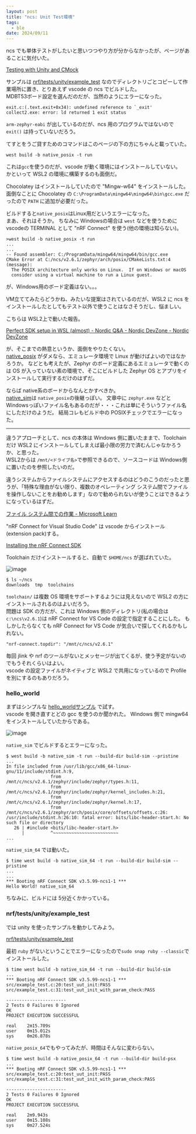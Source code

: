 ```yaml
---
layout: post
title: "ncs: Unit Test環境"
tags:
  - ble
date: 2024/09/11
---
```


ncs でも単体テストがしたいと思いつつやり方が分からなかったが、ページがあることに気付いた。

[Testing with Unity and CMock](https://docs.nordicsemi.com/bundle/ncs-2.6.1/page/nrf/test_and_optimize/testing_unity_cmock.html)

サンプルは [nrf/tests/unity/example_test](https://github.com/nrfconnect/sdk-nrf/tree/main/tests/unity/example_test) なのでディレクトリごとコピーして作業場所に置き、とりあえず vscode の ncs でビルドした。  
MDBT53ボード設定を選んだのだが、当然のようにエラーになった。

```log
exit.c:(.text.exit+0x34): undefined reference to `_exit'
collect2.exe: error: ld returned 1 exit status
```

`arm-zephyr-eabi` が出しているのだが、ncs 用のプログラムではないので `exit()` は持っていないだろう。

てすとをうご貸すためのコマンドはこのページの下の方にちゃんと載っていた。

```console
west build -b native_posix -t run
```

これは`gcc`を使うのだが、vscode が動く環境にはインストールしていない。  
かといって WSL2 の環境に構築するのも面倒だ。

Chocolatey はインストールしていたので "Mingw-w64" をインストールした。
面倒なことに Chocolatey の `C:\ProgramData\mingw64\mingw64\bin\gcc.exe` だったので `PATH` に追加が必要だった。

ビルドすると`native_posix`はLinux用だというエラーになった。  
まあ、それはそうか。
ちなみに Windowsの場合は `west` などを使うために vscodeの TERMINAL として "nRF Connect" を使う(他の環境は知らない)。

```log
>west build -b native_posix -t run
...
...
-- Found assembler: C:/ProgramData/mingw64/mingw64/bin/gcc.exe
CMake Error at C:/ncs/v2.6.1/zephyr/arch/posix/CMakeLists.txt:4 (message):
  The POSIX architecture only works on Linux.  If on Windows or macOS
  consider using a virtual machine to run a Linux guest.
```

が、Windows用のボード定義はない。。。

VM立ててみたらどうかね、みたいな提案はされているのだが、WSL2 に ncs をインストールしたとしてもテスト以外で使うことはなさそうだし、悩ましい。

こちらは WSL2上で動いた報告。

[Perfect SDK setup in WSL (almost) - Nordic Q&A - Nordic DevZone - Nordic DevZone](https://devzone.nordicsemi.com/f/nordic-q-a/108035/perfect-sdk-setup-in-wsl-almost)

が、そこまでの熱意というか、面倒をやりたくない。  
[native_posix](https://docs.nordicsemi.com/bundle/ncs-2.6.1/page/zephyr/boards/posix/native_posix/doc/index.html) がダメなら、エミュレータ環境で Linux が動けばよいのではなかろうか。
などとも考えたが、Zephyr のボード定義にあるエミュレータで動くのは OS が入っていない素の環境で、そこにビルドした Zephyr OS とアプリをインストールして実行するだけのはずだ。

ならば native系のボードからなんとかすべきか。  
[native_sim](https://docs.nordicsemi.com/bundle/ncs-2.6.1/page/zephyr/boards/posix/native_sim/doc/index.html)は `native_posix`の後継っぽい。
文章中に `zephyr.exe` などと Windowsっぽいファイル名もあるのだが・・・これは単にそういうファイル名にしただけのようだ。
結局コレもビルド中の POSIXチェックでエラーになった。

----

違うアプローチとして、ncs の本体は Windows 側に置いたままで、Toolchain だけ WSL2 にインストールしてしまえば最小限の労力で済むんじゃなかろうか、と思った。  
WSL2からは `/mnt/<ドライブ名>`で参照できるので、ソースコードは Windows側に置いたのを参照したいのだ。

違うシステムからファイルシステムにアクセスするのはどうのこうのだったと思うが、「特殊な理由がない限り、複数のオペレーティング システム間でファイルを操作しないことをお勧めします」なので勧められないが使うことはできるようになっているはずだ。

[ファイル システム間での作業 - Microsoft Learn](https://learn.microsoft.com/ja-jp/windows/wsl/filesystems)

"nRF Connect for Visual Studio Code" は vscode からインストール(extension pack)する。

[Installing the nRF Connect SDK](https://docs.nordicsemi.com/bundle/ncs-2.6.1/page/nrf/installation/install_ncs.html)

Toolchain だけインストールすると、自動で `$HOME/ncs` が選ばれていた。

![image](20240911a-1.png)

```console
$ ls ~/ncs
downloads  tmp  toolchains
```

`toolchain/` は複数 OS 環境をサポートするようには見えないので WSL2 の方にインストールされるのはよいだろう。  
問題は SDK の方だが、これは Windows 側のディレクトリ(私の場合は`c:\ncs\v2.6.1`)は nRF Connect for VS Code の設定で指定することにした。
もしかしたらなくても nRF Connect for VS Code が気合いで探してくれるかもしれない。

`"nrf-connect.topdir": "/mnt/c/ncs/v2.6.1"`

毎回 jlink や nrf のツールがないとメッセージが出てくるが、使う予定がないのでもうそれくらいはよい。  
vscode の設定ファイルがネイティブと WSL2 で共用になっているので Profile を別にするのもありだろう。

### hello_world

まずはシンプルな [hello_worldサンプル](https://github.com/nrfconnect/sdk-zephyr/tree/v3.5.99-ncs1-1/samples/hello_world) で試す。  
vscode を開き直すとどの gcc を使うのか聞かれた。
Windows 側で mingw64 をインストールしていたからである。

![image](20240911a-2.png)

`native_sim` でビルドするとエラーになった。

```log
$ west build -b native_sim -t run --build-dir build-sim --pristine
...
In file included from /usr/lib/gcc/x86_64-linux-gnu/11/include/stdint.h:9,
                 from /mnt/c/ncs/v2.6.1/zephyr/include/zephyr/types.h:11,
                 from /mnt/c/ncs/v2.6.1/zephyr/include/zephyr/kernel_includes.h:21,
                 from /mnt/c/ncs/v2.6.1/zephyr/include/zephyr/kernel.h:17,
                 from /mnt/c/ncs/v2.6.1/zephyr/arch/posix/core/offsets/offsets.c:26:
/usr/include/stdint.h:26:10: fatal error: bits/libc-header-start.h: No such file or directory
   26 | #include <bits/libc-header-start.h>
      |          ^~~~~~~~~~~~~~~~~~~~~~~~~~
...
```

`native_sim_64` では動いた。

```log
$ time west build -b native_sim_64 -t run --build-dir build-sim --pristine
...
...
*** Booting nRF Connect SDK v3.5.99-ncs1-1 ***
Hello World! native_sim_64
```

ちなみに、ビルドには 5分近くかかっている。

### nrf/tests/unity/example_test

では unity を使ったサンプルを動かしてみよう。

[nrf/tests/unity/example_test](https://github.com/nrfconnect/sdk-nrf/tree/main/tests/unity/example_test)

最初 `ruby` がないということでエラーになったので`sudo snap ruby --classic`でインストールした。

```console
$ time west build -b native_sim_64 -t run --build-dir build-sim
...
*** Booting nRF Connect SDK v3.5.99-ncs1-1 ***
src/example_test.c:20:test_uut_init:PASS
src/example_test.c:31:test_uut_init_with_param_check:PASS

-----------------------
2 Tests 0 Failures 0 Ignored 
OK
PROJECT EXECUTION SUCCESSFUL

real    2m15.709s
user    0m15.012s
sys     0m26.878s
```

`native_posix_64`でもやってみたが、時間はそんなに変わらない。

```console
$ time west build -b native_posix_64 -t run --build-dir build-psx
...
*** Booting nRF Connect SDK v3.5.99-ncs1-1 ***
src/example_test.c:20:test_uut_init:PASS
src/example_test.c:31:test_uut_init_with_param_check:PASS

-----------------------
2 Tests 0 Failures 0 Ignored 
OK
PROJECT EXECUTION SUCCESSFUL

real    2m9.943s
user    0m15.108s
sys     0m27.524s
```
